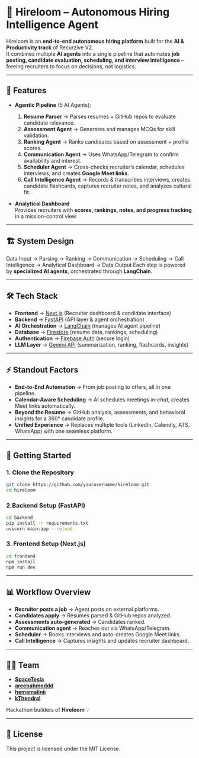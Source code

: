 # 🚀 Hireloom – Autonomous Hiring Intelligence Agent  

Hireloom is an **end-to-end autonomous hiring platform** built for the **AI & Productivity track** of Recurzive V2.  
It combines multiple **AI agents** into a single pipeline that automates **job posting, candidate evaluation, scheduling, and interview intelligence** – freeing recruiters to focus on decisions, not logistics.  

---

## 🌟 Features    

- **Agentic Pipeline** (5 AI Agents):  
  1. **Resume Parser** → Parses resumes + GitHub repos to evaluate candidate relevance.  
  2. **Assessment Agent** → Generates and manages MCQs for skill validation.  
  3. **Ranking Agent** → Ranks candidates based on assessment + profile scores.  
  4. **Communication Agent** → Uses WhatsApp/Telegram to confirm availability and interest.  
  5. **Scheduler Agent** → Cross-checks recruiter’s calendar, schedules interviews, and creates **Google Meet links**.  
  6. **Call Intelligence Agent** → Records & transcribes interviews, creates candidate flashcards, captures recruiter notes, and analyzes cultural fit.  

- **Analytical Dashboard**  
  Provides recruiters with **scores, rankings, notes, and progress tracking** in a mission-control view.  

---

## 🏗️ System Design  

Data Input → Parsing → Ranking → Communication → Scheduling → Call Intelligence → Analytical Dashboard → Data Output
Each step is powered by **specialized AI agents**, orchestrated through **LangChain**.  

---

## 🛠️ Tech Stack  

- **Frontend** → [Next.js](https://nextjs.org/) (Recruiter dashboard & candidate interface)  
- **Backend** → [FastAPI](https://fastapi.tiangolo.com/) (API layer & agent orchestration)  
- **AI Orchestration** → [LangChain](https://www.langchain.com/) (manages AI agent pipeline)  
- **Database** → [Firestore](https://firebase.google.com/docs/firestore) (resume data, rankings, scheduling)  
- **Authentication** → [Firebase Auth](https://firebase.google.com/docs/auth) (secure login)  
- **LLM Layer** → [Gemini API](https://ai.google.dev/gemini-api) (summarization, ranking, flashcards, insights)  

---

## ⚡ Standout Factors  

- **End-to-End Automation** → From job posting to offers, all in one pipeline.  
- **Calendar-Aware Scheduling** → AI schedules meetings *in-chat*, creates Meet links automatically.  
- **Beyond the Resume** → GitHub analysis, assessments, and behavioral insights for a 360° candidate profile.  
- **Unified Experience** → Replaces multiple tools (LinkedIn, Calendly, ATS, WhatsApp) with one seamless platform.  

---

## 🚀 Getting Started  

### 1. Clone the Repository
```bash
git clone https://github.com/yourusername/hireloom.git
cd hireloom
```
### 2.Backend Setup (FastAPI)
```bash
cd backend
pip install -r requirements.txt
uvicorn main:app --reload
```
### 3. Frontend Setup (Next.js)
```bash
cd frontend
npm install
npm run dev
```
---

## 📊 Workflow Overview  

- **Recruiter posts a job** → Agent posts on external platforms.  
- **Candidates apply** → Resumes parsed & GitHub repos analyzed.  
- **Assessments auto-generated** → Candidates ranked.  
- **Communication agent** → Reaches out via WhatsApp/Telegram.  
- **Scheduler** → Books interviews and auto-creates Google Meet links.  
- **Call Intelligence** → Captures insights and updates recruiter dashboard.  

---

## 👨‍💻 Team  

- [**SpaceTesla**](https://github.com/SpaceTesla)  
- [**areebahmeddd**](https://github.com/areebahmeddd)  
- [**hemamalinii**](https://github.com/hemamalinii)  
- [**kThendral**](https://github.com/kThendral)  

Hackathon builders of **Hireloom** 💡  

---

## 📜 License

This project is licensed under the MIT License.










